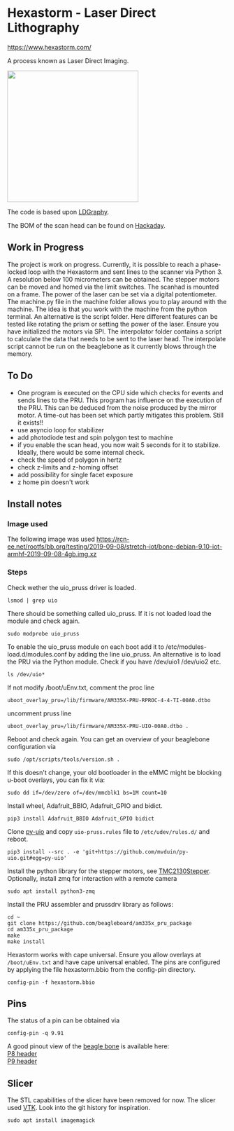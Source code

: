 # Hexastorm - Laser Direct Lithography


https://www.hexastorm.com/

A process known as Laser Direct Imaging. <br>

<img src="https://cdn.hackaday.io/images/7106161566426847098.jpg" align="center" height="300"/>

The code is based upon [LDGraphy](http://ldgraphy.org/). 


The BOM of the scan head can be found on [Hackaday](https://hackaday.io/project/21933-open-hardware-fast-high-resolution-laser).


## Work in Progress
The project is work on progress. Currently, it is possible to reach a phase-locked loop with the Hexastorm and sent lines to the scanner via Python 3. A resolution below 100 micrometers can be obtained. The stepper motors can be moved and homed via the limit switches. The scanhad is mounted on a frame. The power of the laser can be set via a 
digital potentiometer.
The machine.py file in the machine folder allows you to play around with the machine. The idea is that you work with the machine from the python terminal. An alternative is the script folder. Here different features can be tested like rotating the prism or setting the power of the laser. Ensure you have initialized the motors via SPI. The interpolator folder contains a script to calculate the data that needs to be sent to the laser head. The interpolate script cannot be run on the beaglebone as it currently blows through the memory.

## To Do
* One program is executed on the CPU side which checks for events and sends lines to the PRU. This program has influence on the execution of the PRU. This can be deduced from the noise produced by the mirror motor. A time-out has been set which partly mitigates this problem. Still it exists!!
* use asyncio loop for stabilizer
* add photodiode test and spin polygon test to machine
* if you enable the scan head, you now wait 5 seconds for it to stabilize. Ideally, there would be some internal check.
* check the speed of polygon in hertz 
* check z-limits and z-homing offset
* add possibility for single facet exposure
* z home pin doesn't work


## Install notes

### Image used
The following image was used https://rcn-ee.net/rootfs/bb.org/testing/2019-09-08/stretch-iot/bone-debian-9.10-iot-armhf-2019-09-08-4gb.img.xz

### Steps
Check wether the uio_pruss driver is loaded.
```
lsmod | grep uio
```
There should be something called uio_pruss. If it is not loaded load the module and check again.
```
sudo modprobe uio_pruss 
```
To enable the uio_pruss module on each boot add it to /etc/modules-load.d/modules.conf by adding the line uio_pruss.
An alternative is to load the PRU via the Python module.
Check if you have /dev/uio1 /dev/uio2 etc. 
```
ls /dev/uio*
```
If not modify /boot/uEnv.txt, comment the proc line
```
uboot_overlay_pru=/lib/firmware/AM335X-PRU-RPROC-4-4-TI-00A0.dtbo 
```
uncomment pruss line
```
uboot_overlay_pru=/lib/firmware/AM335X-PRU-UIO-00A0.dtbo .
```
Reboot and check again.
You can get an overview of your beaglebone configuration via
```
sudo /opt/scripts/tools/version.sh .
```
If this doesn't change, your old bootloader in the eMMC might be blocking u-boot overlays, you can fix it via:
```
sudo dd if=/dev/zero of=/dev/mmcblk1 bs=1M count=10
```
Install wheel, Adafruit_BBIO, Adafruit_GPIO and bidict.
```
pip3 install Adafruit_BBIO Adafruit_GPIO bidict
```
Clone [py-uio](https://github.com/mvduin/py-uio) and copy `uio-pruss.rules` file to `/etc/udev/rules.d/` and reboot.
```
pip3 install --src . -e 'git+https://github.com/mvduin/py-uio.git#egg=py-uio'
```
Install the python library for the stepper motors, see [TMC2130Stepper](https://github.com/hstarmans/TMC2130Stepper). <br>
Optionally, install zmq for interaction with a remote camera
```
sudo apt install python3-zmq
```
Install the PRU assembler and prussdrv library as follows:
```
cd ~
git clone https://github.com/beagleboard/am335x_pru_package
cd am335x_pru_package
make
make install
```
Hexastorm works with cape universal. Ensure you allow overlays at ```/boot/uEnv.txt``` and have cape universal enabled. The pins are configured by applying the file hexastorm.bbio from the config-pin directory.
```
config-pin -f hexastorm.bbio
```

## Pins
The status of a pin can be obtained via 
```
config-pin -q 9.91
```
A good pinout view of the [beagle bone](https://beagleboard.org/bone) is available here: <br/>
[P8 header](http://exploringbeaglebone.com/wp-content/uploads/resources/BBBP8Header.pdf) <br/>
[P9 header](http://exploringbeaglebone.com/wp-content/uploads/resources/BBBP9Header.pdf) <br/>


## Slicer
The STL capabilities of the slicer have been removed for now. The slicer used [VTK](https://vtk.org/).
Look into the git history for inspiration.
```
sudo apt install imagemagick
```

[case-pic]: https://www.hexastorm.com/static/laserscanner.jpg
